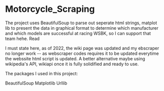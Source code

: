 # Motorcycle_Scraping

The project uses BeautifulSoup to parse out seperate html strings, matplot lib to present the data in graphical format
to determine which manufacturer and which models are successful at racing WSBK, so I can support that team hehe. 
Read 

I must state here, as of 2022, the wiki page was updated and my ebscraper no longer work -- as webscraper codes requires it to be updated everytime the webssite html script is updated.
A better alternative maybe using wikipedia's API, wikiapi once it is fully solidified and ready to use. 

The packages I used in this project:

BeautifulSoup
Matplotlib
Urllib


